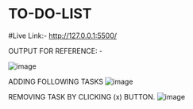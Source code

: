 # TO-DO-LIST

#Live Link:- http://127.0.0.1:5500/

OUTPUT FOR REFERENCE: -

![image](https://github.com/KUSHx123/TO-DO-LIST/assets/155224219/ebad132a-df0e-4cf5-b94a-f1754e784d35)

ADDING FOLLOWING TASKS
![image](https://github.com/KUSHx123/TO-DO-LIST/assets/155224219/611da2a1-63c9-42ed-8d15-a47c4e8d22f4)

REMOVING TASK BY CLICKING (x) BUTTON.
![image](https://github.com/KUSHx123/TO-DO-LIST/assets/155224219/440e6a26-aa0c-4b3f-a960-1b3546b103de)

